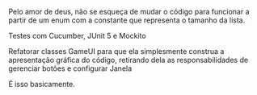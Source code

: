 Pelo amor de deus, não se esqueça de mudar o código para funcionar a partir de um enum com 
a constante que representa o tamanho da lista. 

Testes com Cucumber, JUnit 5 e Mockito

Refatorar classes GameUI para que ela simplesmente construa a apresentação gráfica do código,
retirando dela as responsabilidades de gerenciar botões e configurar Janela

É isso basicamente.